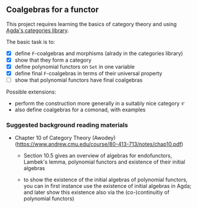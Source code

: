 ## Coalgebras for a functor

This project requires learning the basics of category theory and using
[Agda's categories library](https://github.com/agda/agda-categories).

The basic task is to:

- [x] define `F`-coalgebras and morphisms (alrady in the categories library)
- [x] show that they form a category
- [x] define polynomial functors on `Set` in one variable
- [x] define final `F`-coalgebras in terms of their universal property
- [ ] show that polynomial functors have final coalgebras

Possible extensions:

* perform the construction more generally in a suitably nice category `𝒞`
* also define coalgebras for a comonad, with examples

### Suggested background reading materials

* Chapter 10 of Category Theory (Awodey)
  (https://www.andrew.cmu.edu/course/80-413-713/notes/chap10.pdf)

  - Section 10.5 gives an overview of algebras for endofunctors,
    Lambek's lemma, polynomial functors and existence of their
    initial algebras

  - to show the existence of the initial algebras of polynomial
    functors, you can in first instance use the existence of
    initial algebras in Agda; and later show this existence
    also via the (co-)continuitiy of polynomial functors)

